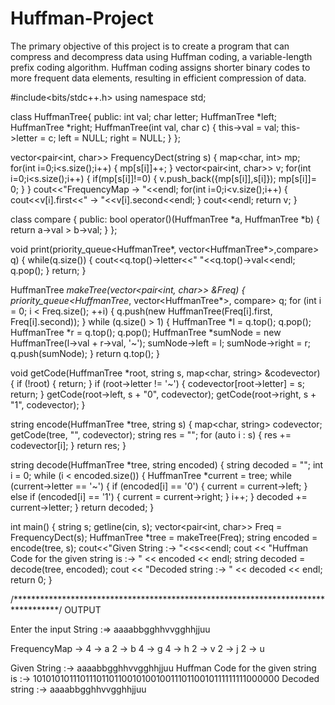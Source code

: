 # Huffman-Project
The primary objective of this project is to create a program that can compress and decompress data using Huffman coding, a variable-length prefix coding algorithm. Huffman coding assigns shorter binary codes to more frequent data elements, resulting in efficient compression of data.

#include<bits/stdc++.h>
using namespace std;

class HuffmanTree{
public:
        int val;
        char letter;
        HuffmanTree *left;
        HuffmanTree *right;
        HuffmanTree(int val, char c)
        {
            this->val = val;
            this->letter = c;
            left = NULL;
            right = NULL;
        }
};

vector<pair<int, char>> FrequencyDect(string s)
{
    map<char, int> mp;
    for(int i=0;i<s.size();i++)
    {
        mp[s[i]]++;
    }
    vector<pair<int, char>> v;
    for(int i=0;i<s.size();i++)
    {
       if(mp[s[i]]!=0)
       {
            v.push_back({mp[s[i]],s[i]});
            mp[s[i]]= 0;
       }
    }
    cout<<"FrequencyMap -> "<<endl;
    for(int i=0;i<v.size();i++)
        {
            cout<<v[i].first<<" -> "<<v[i].second<<endl;
        }
    cout<<endl;
    return v;
}

class compare
{
public:
    bool operator()(HuffmanTree *a, HuffmanTree *b)
    {
        return a->val > b->val;
    }
};

void print(priority_queue<HuffmanTree*, vector<HuffmanTree*>,compare> q)
{
    while(q.size())
    {
        cout<<q.top()->letter<<" "<<q.top()->val<<endl;
        q.pop();
    }
    return;
}

HuffmanTree *makeTree(vector<pair<int, char>> &Freq) {
    priority_queue<HuffmanTree*, vector<HuffmanTree*>, compare> q;
    for (int i = 0; i < Freq.size(); ++i) {
        q.push(new HuffmanTree(Freq[i].first, Freq[i].second));
    }
    while (q.size() > 1) {
        HuffmanTree *l = q.top();
        q.pop();
        HuffmanTree *r = q.top();
        q.pop();
        HuffmanTree *sumNode = new HuffmanTree(l->val + r->val, '~');
        sumNode->left = l;
        sumNode->right = r;
        q.push(sumNode);
    }
    return q.top();
}

void getCode(HuffmanTree *root, string s, map<char, string> &codevector) {
    if (!root) {
        return;
    }
    if (root->letter != '~') {
        codevector[root->letter] = s;
        return;
    }
    getCode(root->left, s + "0", codevector);
    getCode(root->right, s + "1", codevector);
}


string encode(HuffmanTree *tree, string s) {
    map<char, string> codevector;
    getCode(tree, "", codevector);
    string res = "";
    for (auto i : s) {
        res += codevector[i];
    }
    return res;
}

string decode(HuffmanTree *tree, string encoded) {
    string decoded = "";
    int i = 0;
    while (i < encoded.size()) {
        HuffmanTree *current = tree;
        while (current->letter == '~') {
            if (encoded[i] == '0') {
                current = current->left;
            } else if (encoded[i] == '1') {
                current = current->right;
            }
            i++;
        }
        decoded += current->letter;
    }
    return decoded;
}

int main() {
    string s;
    getline(cin, s);
    vector<pair<int, char>> Freq = FrequencyDect(s);
    HuffmanTree *tree = makeTree(Freq);
    string encoded = encode(tree, s);
    cout<<"Given String :-> "<<s<<endl;
    cout << "Huffman Code for the given string is :-> " << encoded << endl;
    string decoded = decode(tree, encoded);
    cout << "Decoded string :-> " << decoded << endl;
    return 0;
}



/**********************************************************************************/
OUTPUT

Enter the input String :=>
aaaabbgghhvvgghhjjuu

FrequencyMap -> 
4 -> a
2 -> b
4 -> g
4 -> h
2 -> v
2 -> j
2 -> u

Given String :-> aaaabbgghhvvgghhjjuu
Huffman Code for the given string is :-> 10101010111011101101100101001001110110010111111111000000
Decoded string :-> aaaabbgghhvvgghhjjuu


